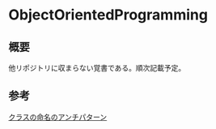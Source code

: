 # ObjectOrientedProgramming

## 概要
他リポジトリに収まらない覚書である。順次記載予定。  

## 参考
[クラスの命名のアンチパターン](https://qiita.com/magicant/items/8134edf969f9629fa66e)
